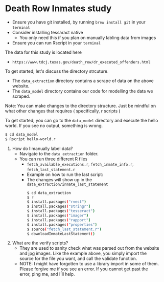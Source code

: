 # Death Row Inmates study

- Ensure you have git installed, by running `brew install git` in your `terminal`
- Consider installing tessaract native
    - You only need this if you plan on manually labling data from images
- Ensure you can run Rscript in your `terminal`

The data for this study is located here
- `https://www.tdcj.texas.gov/death_row/dr_executed_offenders.html`

To get started, let's discuss the directory strcuture.

- The `data_extraction` directory contains a scrape of data on the above website.
- The `data_model` directory contains our code for modelling the data we scraped.

Note: You can make changes to the directory structure. Just be mindful on what other changes that requires ( specifically, r scripts )

To get started, you can go to the `data_model` directory and execute the hello world. If you see no output, something is wrong.

```sh
$ cd data_model
$ Rscript hello-world.r
```

1. How do I manually label data?
    - Navigate to the `data_extraction` folder.
    - You can run three different R files
        - `fetch_available_executions.r`, `fetch_inmate_info.r`, `fetch_last_statement.r`
        - Example on how to run the last script:
        - The changes will show up in the `data_extraction/inmate_last_statement`
            ```sh
            $ cd data_extraction
            $ r
            $ install.packages("rvest")
            $ install.packages("stringr")
            $ install.packages("tesseract")
            $ install.packages("imager")
            $ install.packages("rapport")
            $ install.packages("properties")
            $ source("fetch_last_statement.r")
            $ downloadInmateLastStatement()
            ```
2. What are the verify scripts?
    - They are used to sanity check what was parsed out from the website and jpg images. Like the example above, you simply import the source for the file you want, and call the validate function. 
    - NOTE: I might have forgotten to use a library import in some of them. Please forgive me if you see an error. If you cannot get past the error, ping me, and I'll help.